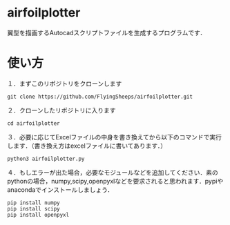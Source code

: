 # airfoilplotter
翼型を描画するAutocadスクリプトファイルを生成するプログラムです．

# 使い方
１．まずこのリポジトリをクローンします
```
git clone https://github.com/FlyingSheeps/airfoilplotter.git
```
２．クローンしたリポジトリに入ります
```
cd airfoilplotter
```
３．必要に応じてExcelファイルの中身を書き換えてから以下のコマンドで実行します．（書き換え方はexcelファイルに書いてあります．）
```
python3 airfoilplotter.py
```
４．もしエラーが出た場合，必要なモジュールなどを追加してください．素のpythonの場合，numpy,scipy,openpyxlなどを要求されると思われます．pypiやanacondaでインストールしましょう．
```
pip install numpy
pip install scipy
pip install openpyxl
```
